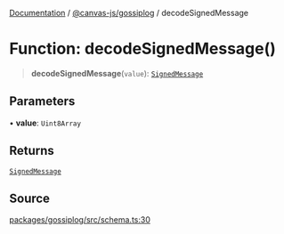 [Documentation](../../../index.md) / [@canvas-js/gossiplog](../index.md) / decodeSignedMessage

# Function: decodeSignedMessage()

> **decodeSignedMessage**(`value`): [`SignedMessage`](../type-aliases/SignedMessage.md)

## Parameters

• **value**: `Uint8Array`

## Returns

[`SignedMessage`](../type-aliases/SignedMessage.md)

## Source

[packages/gossiplog/src/schema.ts:30](https://github.com/canvasxyz/canvas/blob/4c6b729f/packages/gossiplog/src/schema.ts#L30)
